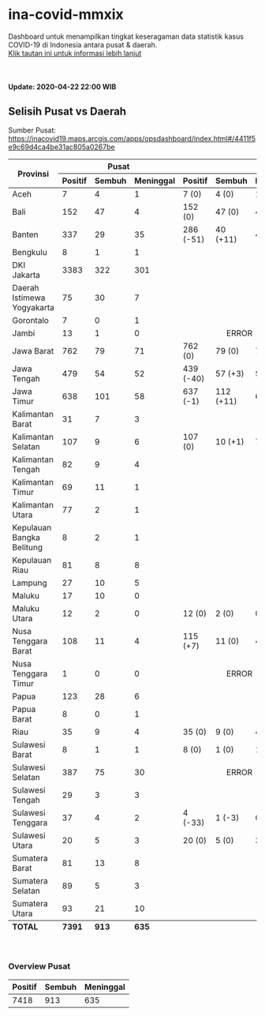 # ina-covid-mmxix
Dashboard untuk menampilkan tingkat keseragaman data statistik kasus COVID-19 di Indonesia antara pusat & daerah. \
[Klik tautan ini untuk informasi lebih lanjut](INFO.md)

<br>

#### Update: 2020-04-22 22:00 WIB
## Selisih Pusat vs Daerah
Sumber Pusat: https://inacovid19.maps.arcgis.com/apps/opsdashboard/index.html#/4411f5e9c69d4ca4be31ac805a0267be
<table>
    <thead>
        <tr>
            <th rowspan=2 style="text-align:center">Provinsi</th>
            <th colspan=3 style="text-align:center">Pusat</th>
            <th colspan=4 style="text-align:center">Daerah</th>
        </tr>
        <tr>
            <th>Positif</th>
            <th>Sembuh</th>
            <th>Meninggal</th>
            <th>Positif</th>
            <th>Sembuh</th>
            <th>Meninggal</th>
            <th>Sumber</th>
        </tr>
    </thead>
    <tbody>
        <tr><td class="province">Aceh</td><td class="national-positive">7</td><td class="national-recover">4</td><td class="national-dead">1</td><td class="regional-positive">7 <span class="diff-positive">(0)</span></td><td class="regional-recover">4 <span class="diff-recover">(0)</span></td><td class="regional-dead">1 <span class="diff-dead">(0)</span></td><td class="regional-source"><a href="https://covid19.acehprov.go.id">https://covid19.acehprov.go.id</a></td></tr>
        <tr><td class="province">Bali</td><td class="national-positive">152</td><td class="national-recover">47</td><td class="national-dead">4</td><td class="regional-positive">152 <span class="diff-positive">(0)</span></td><td class="regional-recover">47 <span class="diff-recover">(0)</span></td><td class="regional-dead">4 <span class="diff-dead">(0)</span></td><td class="regional-source"><a href="https://infocorona.baliprov.go.id">https://infocorona.baliprov.go.id</a></td></tr>
        <tr><td class="province">Banten</td><td class="national-positive">337</td><td class="national-recover">29</td><td class="national-dead">35</td><td class="regional-positive">286 <span class="diff-positive">(-51)</span></td><td class="regional-recover">40 <span class="diff-recover">(+11)</span></td><td class="regional-dead">43 <span class="diff-dead">(+8)</span></td><td class="regional-source"><a href="https://infocorona.bantenprov.go.id">https://infocorona.bantenprov.go.id</a></td></tr>
        <tr><td class="province">Bengkulu</td><td class="national-positive">8</td><td class="national-recover">1</td><td class="national-dead">1</td><td class="regional-unknown" colspan=4></td></tr>
        <tr><td class="province">DKI Jakarta</td><td class="national-positive">3383</td><td class="national-recover">322</td><td class="national-dead">301</td><td class="regional-unknown" colspan=4></td></tr>
        <tr><td class="province">Daerah Istimewa Yogyakarta</td><td class="national-positive">75</td><td class="national-recover">30</td><td class="national-dead">7</td><td class="regional-unknown" colspan=4></td></tr>
        <tr><td class="province">Gorontalo</td><td class="national-positive">7</td><td class="national-recover">0</td><td class="national-dead">1</td><td class="regional-unknown" colspan=4></td></tr>
        <tr><td class="province">Jambi</td><td class="national-positive">13</td><td class="national-recover">1</td><td class="national-dead">0</td><td class="regional-error" colspan=3 style="text-align:center">ERROR</td><td class="regional-source"><a href="http://corona.jambiprov.go.id">http://corona.jambiprov.go.id</a></td></tr>
        <tr><td class="province">Jawa Barat</td><td class="national-positive">762</td><td class="national-recover">79</td><td class="national-dead">71</td><td class="regional-positive">762 <span class="diff-positive">(0)</span></td><td class="regional-recover">79 <span class="diff-recover">(0)</span></td><td class="regional-dead">71 <span class="diff-dead">(0)</span></td><td class="regional-source"><a href="https://pikobar.jabarprov.go.id">https://pikobar.jabarprov.go.id</a></td></tr>
        <tr><td class="province">Jawa Tengah</td><td class="national-positive">479</td><td class="national-recover">54</td><td class="national-dead">52</td><td class="regional-positive">439 <span class="diff-positive">(-40)</span></td><td class="regional-recover">57 <span class="diff-recover">(+3)</span></td><td class="regional-dead">54 <span class="diff-dead">(+2)</span></td><td class="regional-source"><a href="https://corona.jatengprov.go.id">https://corona.jatengprov.go.id</a></td></tr>
        <tr><td class="province">Jawa Timur</td><td class="national-positive">638</td><td class="national-recover">101</td><td class="national-dead">58</td><td class="regional-positive">637 <span class="diff-positive">(-1)</span></td><td class="regional-recover">112 <span class="diff-recover">(+11)</span></td><td class="regional-dead">60 <span class="diff-dead">(+2)</span></td><td class="regional-source"><a href="https://infocovid19.jatimprov.go.id">https://infocovid19.jatimprov.go.id</a></td></tr>
        <tr><td class="province">Kalimantan Barat</td><td class="national-positive">31</td><td class="national-recover">7</td><td class="national-dead">3</td><td class="regional-unknown" colspan=4></td></tr>
        <tr><td class="province">Kalimantan Selatan</td><td class="national-positive">107</td><td class="national-recover">9</td><td class="national-dead">6</td><td class="regional-positive">107 <span class="diff-positive">(0)</span></td><td class="regional-recover">10 <span class="diff-recover">(+1)</span></td><td class="regional-dead">7 <span class="diff-dead">(+1)</span></td><td class="regional-source"><a href="https://corona.kalselprov.go.id">https://corona.kalselprov.go.id</a></td></tr>
        <tr><td class="province">Kalimantan Tengah</td><td class="national-positive">82</td><td class="national-recover">9</td><td class="national-dead">4</td><td class="regional-unknown" colspan=4></td></tr>
        <tr><td class="province">Kalimantan Timur</td><td class="national-positive">69</td><td class="national-recover">11</td><td class="national-dead">1</td><td class="regional-unknown" colspan=4></td></tr>
        <tr><td class="province">Kalimantan Utara</td><td class="national-positive">77</td><td class="national-recover">2</td><td class="national-dead">1</td><td class="regional-unknown" colspan=4></td></tr>
        <tr><td class="province">Kepulauan Bangka Belitung</td><td class="national-positive">8</td><td class="national-recover">2</td><td class="national-dead">1</td><td class="regional-unknown" colspan=4></td></tr>
        <tr><td class="province">Kepulauan Riau</td><td class="national-positive">81</td><td class="national-recover">8</td><td class="national-dead">8</td><td class="regional-unknown" colspan=4></td></tr>
        <tr><td class="province">Lampung</td><td class="national-positive">27</td><td class="national-recover">10</td><td class="national-dead">5</td><td class="regional-unknown" colspan=4></td></tr>
        <tr><td class="province">Maluku</td><td class="national-positive">17</td><td class="national-recover">10</td><td class="national-dead">0</td><td class="regional-unknown" colspan=4></td></tr>
        <tr><td class="province">Maluku Utara</td><td class="national-positive">12</td><td class="national-recover">2</td><td class="national-dead">0</td><td class="regional-positive">12 <span class="diff-positive">(0)</span></td><td class="regional-recover">2 <span class="diff-recover">(0)</span></td><td class="regional-dead">0 <span class="diff-dead">(0)</span></td><td class="regional-source"><a href="http://corona.malutprov.go.id">http://corona.malutprov.go.id</a></td></tr>
        <tr><td class="province">Nusa Tenggara Barat</td><td class="national-positive">108</td><td class="national-recover">11</td><td class="national-dead">4</td><td class="regional-positive">115 <span class="diff-positive">(+7)</span></td><td class="regional-recover">11 <span class="diff-recover">(0)</span></td><td class="regional-dead">4 <span class="diff-dead">(0)</span></td><td class="regional-source"><a href="https://corona.ntbprov.go.id">https://corona.ntbprov.go.id</a></td></tr>
        <tr><td class="province">Nusa Tenggara Timur</td><td class="national-positive">1</td><td class="national-recover">0</td><td class="national-dead">0</td><td class="regional-error" colspan=3 style="text-align:center">ERROR</td><td class="regional-source"><a href="https://covid19.nttprov.go.id">https://covid19.nttprov.go.id</a></td></tr>
        <tr><td class="province">Papua</td><td class="national-positive">123</td><td class="national-recover">28</td><td class="national-dead">6</td><td class="regional-unknown" colspan=4></td></tr>
        <tr><td class="province">Papua Barat</td><td class="national-positive">8</td><td class="national-recover">0</td><td class="national-dead">1</td><td class="regional-unknown" colspan=4></td></tr>
        <tr><td class="province">Riau</td><td class="national-positive">35</td><td class="national-recover">9</td><td class="national-dead">4</td><td class="regional-positive">35 <span class="diff-positive">(0)</span></td><td class="regional-recover">9 <span class="diff-recover">(0)</span></td><td class="regional-dead">4 <span class="diff-dead">(0)</span></td><td class="regional-source"><a href="https://corona.riau.go.id">https://corona.riau.go.id</a></td></tr>
        <tr><td class="province">Sulawesi Barat</td><td class="national-positive">8</td><td class="national-recover">1</td><td class="national-dead">1</td><td class="regional-positive">8 <span class="diff-positive">(0)</span></td><td class="regional-recover">1 <span class="diff-recover">(0)</span></td><td class="regional-dead">1 <span class="diff-dead">(0)</span></td><td class="regional-source"><a href="https://covid19.sulbarprov.go.id">https://covid19.sulbarprov.go.id</a></td></tr>
        <tr><td class="province">Sulawesi Selatan</td><td class="national-positive">387</td><td class="national-recover">75</td><td class="national-dead">30</td><td class="regional-error" colspan=3 style="text-align:center">ERROR</td><td class="regional-source"><a href="https://covid19.sulselprov.go.id">https://covid19.sulselprov.go.id</a></td></tr>
        <tr><td class="province">Sulawesi Tengah</td><td class="national-positive">29</td><td class="national-recover">3</td><td class="national-dead">3</td><td class="regional-unknown" colspan=4></td></tr>
        <tr><td class="province">Sulawesi Tenggara</td><td class="national-positive">37</td><td class="national-recover">4</td><td class="national-dead">2</td><td class="regional-positive">4 <span class="diff-positive">(-33)</span></td><td class="regional-recover">1 <span class="diff-recover">(-3)</span></td><td class="regional-dead">0 <span class="diff-dead">(-2)</span></td><td class="regional-source"><a href="https://dinkes.sultraprov.go.id">https://dinkes.sultraprov.go.id</a></td></tr>
        <tr><td class="province">Sulawesi Utara</td><td class="national-positive">20</td><td class="national-recover">5</td><td class="national-dead">3</td><td class="regional-positive">20 <span class="diff-positive">(0)</span></td><td class="regional-recover">5 <span class="diff-recover">(0)</span></td><td class="regional-dead">3 <span class="diff-dead">(0)</span></td><td class="regional-source"><a href="https://corona.sulutprov.go.id">https://corona.sulutprov.go.id</a></td></tr>
        <tr><td class="province">Sumatera Barat</td><td class="national-positive">81</td><td class="national-recover">13</td><td class="national-dead">8</td><td class="regional-unknown" colspan=4></td></tr>
        <tr><td class="province">Sumatera Selatan</td><td class="national-positive">89</td><td class="national-recover">5</td><td class="national-dead">3</td><td class="regional-unknown" colspan=4></td></tr>
        <tr><td class="province">Sumatera Utara</td><td class="national-positive">93</td><td class="national-recover">21</td><td class="national-dead">10</td><td class="regional-unknown" colspan=4></td></tr>
    </tbody>
    <tfoot>
        <tr>
            <td><b>TOTAL</b></td>
            <td><b>7391</b></td>
            <td><b>913</b></td>
            <td><b>635</b></td>
            <td colspan=4></td>
        </tr>
    </tfoot>
</table>
<br>

### Overview Pusat
| Positif | Sembuh | Meninggal |
|--|--|--|
| 7418 | 913 | 635 |